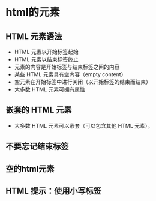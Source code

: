 # html的元素

## HTML 元素语法
- HTML 元素以开始标签起始
- HTML 元素以结束标签终止
- 元素的内容是开始标签与结束标签之间的内容
- 某些 HTML 元素具有空内容（empty content）
- 空元素在开始标签中进行关闭（以开始标签的结束而结束）
- 大多数 HTML 元素可拥有属性

## 嵌套的 HTML 元素
- 大多数 HTML 元素可以嵌套（可以包含其他 HTML 元素）。

## 不要忘记结束标签

## 空的html元素

## HTML 提示：使用小写标签
